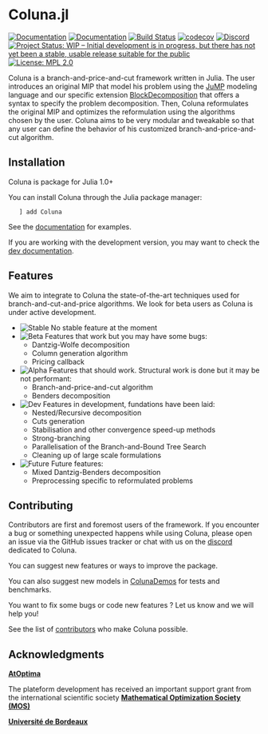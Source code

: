 # Coluna.jl

[![Documentation](https://img.shields.io/badge/docs-stable-blue.svg)](https://atoptima.github.io/Coluna.jl/stable)
[![Documentation](https://img.shields.io/badge/docs-latest-blue.svg)](https://atoptima.github.io/Coluna.jl/latest)
[![Build Status](https://travis-ci.org/atoptima/Coluna.jl.svg?branch=master)](https://travis-ci.org/atoptima/Coluna.jl)
[![codecov](https://codecov.io/gh/atoptima/Coluna.jl/branch/master/graph/badge.svg)](https://codecov.io/gh/atoptima/Coluna.jl)
[![Discord](https://img.shields.io/discord/651851215264808971?logo=discord)](https://discord.gg/cg77wFW)
[![Project Status: WIP – Initial development is in progress, but there has not yet been a stable, usable release suitable for the public](https://www.repostatus.org/badges/latest/wip.svg)](https://www.repostatus.org/#wip)
[![License: MPL 2.0](https://img.shields.io/badge/License-MPL%202.0-brightgreen.svg)](https://opensource.org/licenses/MPL-2.0)


Coluna is a branch-and-price-and-cut framework written in Julia. 
The user introduces an original MIP that model his problem using the 
[JuMP](https://github.com/JuliaOpt/JuMP.jl) modeling language and our specific extension 
[BlockDecomposition](https://github.com/atoptima/BlockDecomposition.jl) that offers a syntax 
to specify the problem decomposition. Then, Coluna reformulates the original MIP and 
optimizes the reformulation using the algorithms chosen by the user. 
Coluna aims to be very modular and tweakable so that any user can define the behavior of
his customized branch-and-price-and-cut algorithm. 

## Installation

Coluna is package for Julia 1.0+

You can install Coluna through the Julia package manager: 

```
   ] add Coluna
```

See the [documentation](https://atoptima.github.io/Coluna.jl/stable) for examples.

If you are working with the development version, you may want to check the [dev documentation](https://atoptima.github.io/Coluna.jl/latest).

## Features

We aim to integrate to Coluna the state-of-the-art techniques used for 
branch-and-cut-and-price algorithms. We look for beta users as Coluna is under
active development. 

- ![Stable](https://img.shields.io/badge/-stable-brightgreen) No stable feature at the moment
- ![Beta](https://img.shields.io/badge/-beta-green) Features that work but you may have some bugs:
  - Dantzig-Wolfe decomposition 
  - Column generation algorithm
  - Pricing callback
- ![Alpha](https://img.shields.io/badge/-alpha-yellow) Features that should work. Structural work is done but it may be not performant:
  - Branch-and-price-and-cut algorithm
  - Benders decomposition
- ![Dev](https://img.shields.io/badge/-dev-orange) Features in development, fundations have been laid:
  - Nested/Recursive decomposition
  - Cuts generation
  - Stabilisation and other convergence speed-up methods
  - Strong-branching 
  - Parallelisation of the Branch-and-Bound Tree Search 
  - Cleaning up of large scale formulations 
- ![Future](https://img.shields.io/badge/-future-red) Future features:
  - Mixed Dantzig-Benders decomposition
  - Preprocessing specific to reformulated problems

## Contributing

Contributors are first and foremost users of the framework. If you encounter a
bug or something unexpected happens while using Coluna, please open an issue via
the GitHub issues tracker or chat with us on the 
[discord](https://discord.gg/cg77wFW) dedicated to Coluna.

You can suggest new features or ways to improve the package.

You can also suggest new models in [ColunaDemos](https://github.com/atoptima/ColunaDemos.jl)
for tests and benchmarks.

You want to fix some bugs or code new features ? Let us know and we will help 
you!

See the list of [contributors](https://github.com/atoptima/Coluna.jl/graphs/contributors)
who make Coluna possible.

## Acknowledgments

[**AtOptima**](https://atoptima.com/)

The plateform development has received an important support grant from the international scientific society [**Mathematical Optimization Society (MOS)**](http://www.mathopt.org/)

[**Université de Bordeaux**](https://www.u-bordeaux.fr/)

